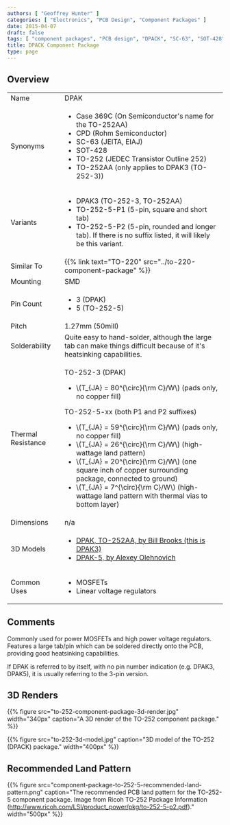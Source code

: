 ```yaml
---
authors: [ "Geoffrey Hunter" ]
categories: [ "Electronics", "PCB Design", "Component Packages" ]
date: 2015-04-07
draft: false
tags: [ "component packages", "PCB design", "DPACK", "SC-63", "SOT-428", "TO-252", "TO-252AA", "CPD", "Case 369C" ]
title: DPACK Component Package
type: page
---
```


## Overview

<table >
<tbody >
<tr >
<td >Name</td>
<td >DPAK</td>
</tr>
<tr>
<td >Synonyms</td>
<td>
    <ul>
        <li>Case 369C (On Semiconductor's name for the TO-252AA)</li>
        <li>CPD (Rohm Semiconductor)</li>
        <li>SC-63 (JEITA, EIAJ)</li>
        <li>SOT-428</li>
        <li>TO-252 (JEDEC Transistor Outline 252)</li>
        <li>TO-252AA (only applies to DPAK3 (TO-252-3))</li>
    </ul>
</td>
</tr>
<tr>
  <td>Variants</td>
  <td>
    <ul>
      <li>DPAK3 (TO-252-3, TO-252AA)</li>
      <li>TO-252-5-P1 (5-pin, square and short tab)</li>
      <li>TO-252-5-P2 (5-pin, rounded and longer tab). If there is no suffix listed, it will likely be this variant.</li>
    </ul>
  </td>
</tr>
<tr>
  <td>Similar To</td>
  <td>{{% link text="TO-220" src="../to-220-component-package" %}}</td>
</tr>
<tr>
  <td>Mounting</td>
  <td>SMD</td>
</tr>
<tr>
  <td>Pin Count</td>
  <td>
    <ul>
      <li>3 (DPAK)</li>
      <li>5 (TO-252-5)</li>
    </ul>
  </td>
</tr>
<tr>
  <td>Pitch</td>
  <td>1.27mm (50mill)</td>
</tr>
<tr>
  <td>Solderability</td>
  <td>Quite easy to hand-solder, although the large tab can make things difficult because of it's heatsinking capabilities.</td>
</tr>
<tr>
  <td>Thermal Resistance</td>
  <td>
    <p>TO-252-3 (DPAK)</p>
    <ul>
      <li>\(T_{JA} = 80^{\circ}{\rm C}/W\) (pads only, no copper fill)</li>
    </ul>
    <p>TO-252-5-xx (both P1 and P2 suffixes)</p>
    <ul>
      <li>\(T_{JA} = 59^{\circ}{\rm C}/W\) (pads only, no copper fill)</li>
      <li>\(T_{JA} = 26^{\circ}{\rm C}/W\) (high-wattage land pattern)</li>
      <li>\(T_{JA} = 20^{\circ}{\rm C}/W\) (one square inch of copper surrounding package, connected to ground)</li>
      <li>\(T_{JA} = 7^{\circ}{\rm C}/W\) (high-wattage land pattern with thermal vias to bottom layer)</li>
    </ul>
  </td>
</tr>
<tr>
  <td>Dimensions</td>
  <td>n/a</td>
</tr>
<tr>
<td>3D Models</td>
<td>
  <ul>
    <li><a href="http://www.3dcontentcentral.com/download-model.aspx?catalogid=171&amp;id=444823">DPAK, TO-252AA, by Bill Brooks (this is DPAK3)</a></li>
    <li><a href="http://www.3dcontentcentral.com/download-model.aspx?catalogid=171&amp;id=432344">DPAK-5, by Alexey Olehnovich</a> </li>
  </ul>
</td>
</tr>
<tr>
  <td>Common Uses</td>
  <td>
    <ul>
      <li>MOSFETs</li>
      <li>Linear voltage regulators</li>
    </ul>
  </td>
</tr>
</tbody>
</table>

## Comments

Commonly used for power MOSFETs and high power voltage regulators. Features a large tab/pin which can be soldered directly onto the PCB, providing good heatsinking capabilities.

If DPAK is referred to by itself, with no pin number indication (e.g. DPAK3, DPAK5), it is usually referring to the 3-pin version.

## 3D Renders

{{% figure src="to-252-component-package-3d-render.jpg" width="340px" caption="A 3D render of the TO-252 component package."  %}}

{{% figure src="to-252-3d-model.jpg" caption="3D model of the TO-252 (DPACK) package."  width="400px" %}}

## Recommended Land Pattern

{{% figure src="component-package-to-252-5-recommended-land-pattern.png" caption="The recommended PCB land pattern for the TO-252-5 component package. Image from Ricoh TO-252 Package Information (http://www.ricoh.com/LSI/product_power/pkg/to-252-5-p2.pdf)."  width="500px" %}}
